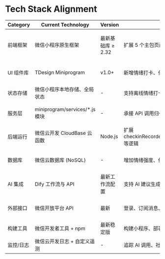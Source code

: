 # Tech Stack Alignment

| Category | Current Technology | Version | Usage in Enhancement | Notes |
|---|---|---|---|---|
| 前端框架 | 微信小程序原生框架 | 最新基础库 ≥ 2.32 | 扩展 5 个主包页面与 7 个分包 UI 交互 | 主包 < 2MB，分包 < 1MB（docs/分包规划方案.md） |
| UI 组件库 | TDesign Miniprogram | v1.0+ | 新增情绪打卡、任务、社区、SOS 等界面 | 需保持统一设计语言与响应式布局（CLAUDE.md） |
| 状态存储 | 微信小程序本地存储、全局状态 | - | 支持离线情绪打卡、任务缓存与同步 | 需与云端数据一致性策略配合 |
| 服务层 | miniprogram/services/\*.js 模块 | - | 承接 API 调用归一化与前端调用封装 | **注意**: Mock为硬编码/数据库样本，需规划集中化 |
| 后端运行 | 微信云开发 CloudBase 云函数 | Node.js | 扩展 checkinRecorder,suggestionOrchestrator,taskWorkflow 等逻辑 | 复用环境 `cloud1-9gpfk3ie94d8630a` |
| 数据库 | 微信云数据库 (NoSQL) | - | 增加情绪强度、任务闭环、社区风险字段等 | 必须保证迁移向后兼容，敏感数据加密 |
| AI 集成 | Dify 工作流与 API | 最新工作流配置 | 支持 AI 建议生成、风险评估、心语精灵多 Agent | 重点监控响应时延，确保降级策略 |
| 外部接口 | 微信开放平台 API | 最新 | 登录、订阅消息、内容安全接口调用 | 结合风控需求调整调用频率与错误处理 |
| 构建工具 | 微信开发者工具 + npm | 最新稳定版 | 构建小程序、部署云函数、依赖管理 | 需更新分包预加载与灰度发布策略 |
| 监控/日志 | 微信云开发日志 + 自定义遥测 | - | 追踪 AI 调用、社区风控、SOS 触发等关键指标 | 加强实时告警和异常分级机制 |
